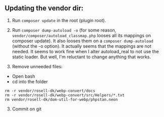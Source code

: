 ## Updating the vendor dir:

1. Run `composer update` in the root (plugin root).
2. Run `composer dump-autoload -o`
(for some reason, `vendor/composer/autoload_classmap.php` looses all its mappings on composer update). It also looses them on a `composer dump-autoload` (without the -o option).
It actually seems that the mappings are not needed. It seems to work fine when I alter autoload_real to not use the static loader. But well, I'm reluctant to change anything that works.

3. Remove unneeded files:

- Open bash
- cd into the folder

```
rm -r vendor/rosell-dk/webp-convert/docs
rm -r vendor/rosell-dk/webp-convert/src/Helpers/*.txt
rm vendor/rosell-dk/dom-util-for-webp/phpstan.neon

```

3. Commit on git
